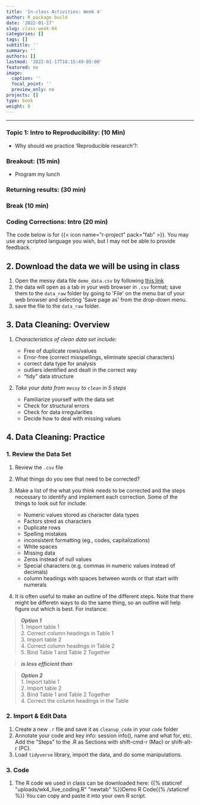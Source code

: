 ```yaml
---
title: 'In-class Activities: Week 4'
author: R package build
date: '2022-01-17'
slug: class-week-04
categories: []
tags: []
subtitle: ''
summary: ''
authors: []
lastmod: '2022-01-17T18:15:49-05:00'
featured: no
image:
  caption: ''
  focal_point: ''
  preview_only: no
projects: []
type: book
weight: 8
---
```


<!-- Note: to rendr as pdf delete the \newline -->
<!-- # **LAS 6292 WEEK 2 ASSIGNMENT: Data Storage and Backup**  -->
---

### **Topic 1: Intro to Reproducibility:** (10 Min)

* Why should we practice ‘Reproducible research’?: 

  <!-- Introduce reproducibility and why it is important; answer any student questions -->

### **Breakout:** (15 min)

* Program my lunch

<!-- http://static.zerorobotics.mit.edu/docs/team-activities/ProgrammingPeanutButterAndJelly.pdf -->
<!-- https://www.youtube.com/watch?v=HXl5f2azATU  -->

### **Returning results:** (30 min)

### **Break** (10 min)

### **Coding Corrections: Intro**  (20 min)

The code below is for {{< icon name="r-project" pack="fab" >}}. You may use any scripted language you wish, but I may not be able to provide feedback.

## 2. Download the data we will be using in class

1. Open the messy data file `demo_data.csv` by following [this link](https://raw.githubusercontent.com/BrunaLab/LAS6292_DataManagement/master/course-materials/class-sessions/04-reproducibility/examples/demo_data.csv)
1. the data will open as a tab in your web browser in `.csv` format; save them to the `data_raw` folder by going to 'File' on the menu bar of your web browser and selecting 'Save page as' from the drop-down menu.
1. save the file to the `data_raw` folder. 

<!-- ![Download Files by following the link and clicking this button.](raw_download.png){width=50%} -->

## 3. Data Cleaning: Overview

1. _Characteristics of clean data set include:_

   * Free of duplicate rows/values
   * Error-free (correct misspellings, eliminate special characters)
   * correct data type for analysis
   * outliers identified and dealt in the correct way
   * “tidy" data structure

2. _Take your data from `messy` to `clean` in 5 steps_  
    
   *  Familiarize yourself with the data set
   *  Check for structural errors
   *  Check for data irregularities
   *  Decide how to deal with missing values

## 4. Data Cleaning: Practice

### 1. Review the Data Set

1. Review the `.csv` file 
2. What things do you see that need to be corrected? 
3. Make a list of the what you think needs to be corrected and the steps necessary to identify and implement each correction. Some of the things to look out for include: 
    
    * Numeric values stored as character data types
    * Factors stred as characters
    * Duplicate rows
    * Spelling mistakes
    * inconsistent formatting (eg., codes, capitalizations)
    * White spaces
    * Missing data
    * Zeros instead of null values
    * Special characters (e.g. commas in numeric values instead of decimals)
    * column headings with spaces between words or that start with numerals 
    
4. It is often useful to make an outline of the different steps. Note that there might be differetn ways to do the same thing, so an outline will help figure out which is best. For instance: 

  >**_Option 1_**   
    1. Import table 1   
    2. Correct column headings in Table 1  
    3. Import table 2  
    4. Correct column headings in Table 2  
    5. Bind Table 1 and Table 2 Together  

  >**_is less efficient than_** 

  >**_Option 2_**  
    1. Import table 1  
    2. Import table 2   
    3. Bind Table 1 and Table 2 Together   
    4. Correct the column headings in the Table    

      
### 2. Import & Edit Data

1. Create a new `.r` file and save it as `cleanup_code` in your `code` folder
2. Annotate your code and key info: session info(), name and what for, etc. Add the "Steps" to the .R as Sections with shift-cmd-r (Mac) or shift-alt-r (PC).
3. Load `tidyverse` library, import the data, and do some manipulations.


### 3. Code

1. The R code we used in class can be downloaded here:  {{% staticref "uploads/wk4_live_coding.R" "newtab" %}}Demo R Code{{% /staticref %}} You can copy and paste it into your own R script. 
